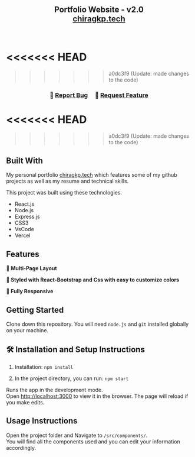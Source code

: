 <h2 align="center">
  Portfolio Website - v2.0<br/>
  <a href="https://chiragkp.vercel.app/" target="_blank">chiragkp.tech</a>
</h2>

<br/>

<<<<<<< HEAD
=======

>>>>>>> a0dc3f9 (Update: made changes to the code)
<h3 align="center">
    🔹
    <a href="https://github.com/chiragkp06/Portfoliov/issues">Report Bug</a> &nbsp; &nbsp;
    🔹
    <a href="https://github.com/chiragkp06/Portfoliov/issues">Request Feature</a>
</h3>

<<<<<<< HEAD
=======

>>>>>>> a0dc3f9 (Update: made changes to the code)
## Built With

My personal portfolio <a href="https://chiragkp.vercel.app/" target="_blank">chiragkp.tech</a> which features some of my github projects as well as my resume and technical skills.<br/>

This project was built using these technologies.

- React.js
- Node.js
- Express.js
- CSS3
- VsCode
- Vercel

## Features

**📖 Multi-Page Layout**

**🎨 Styled with React-Bootstrap and Css with easy to customize colors**

**📱 Fully Responsive**

## Getting Started

Clone down this repository. You will need `node.js` and `git` installed globally on your machine.

## 🛠 Installation and Setup Instructions

1. Installation: `npm install`

2. In the project directory, you can run: `npm start`

Runs the app in the development mode.\
Open [http://localhost:3000](http://localhost:3000) to view it in the browser.
The page will reload if you make edits.

## Usage Instructions

Open the project folder and Navigate to `/src/components/`. <br/>
You will find all the components used and you can edit your information accordingly.



